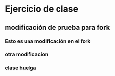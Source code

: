 # Ejercicio de clase

## modificación de prueba para fork

### Esto es una modificación en el fork

### otra modificacion

### clase huelga

